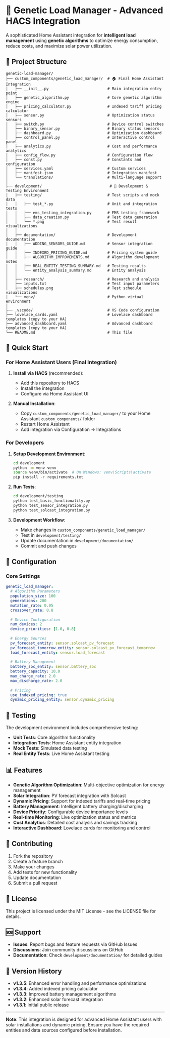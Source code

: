 # 🧬 **Genetic Load Manager - Advanced HACS Integration**

A sophisticated Home Assistant integration for **intelligent load management** using **genetic algorithms** to optimize energy consumption, reduce costs, and maximize solar power utilization.

## 📁 Project Structure

```
genetic-load-manager/
├── custom_components/genetic_load_manager/  # 🏠 Final Home Assistant Integration
│   ├── __init__.py                          # Main integration entry point
│   ├── genetic_algorithm.py                 # Core genetic algorithm engine
│   ├── pricing_calculator.py                # Indexed tariff pricing calculator
│   ├── sensor.py                            # Optimization status sensors
│   ├── switch.py                            # Device control switches
│   ├── binary_sensor.py                     # Binary status sensors
│   ├── dashboard.py                         # Optimization dashboard
│   ├── control_panel.py                     # Interactive control panel
│   ├── analytics.py                         # Cost and performance analytics
│   ├── config_flow.py                       # Configuration flow
│   ├── const.py                             # Constants and configuration
│   ├── services.yaml                        # Custom services
│   ├── manifest.json                        # Integration manifest
│   └── translations/                        # Multi-language support
│
├── development/                              # 🔬 Development & Testing Environment
│   ├── testing/                             # Test scripts and mock data
│   │   ├── test_*.py                        # Unit and integration tests
│   │   ├── ems_testing_integration.py       # EMS testing framework
│   │   ├── data_creation.py                 # Test data generation
│   │   └── *.png                            # Test result visualizations
│   │
│   ├── documentation/                       # Development documentation
│   │   ├── ADDING_SENSORS_GUIDE.md          # Sensor integration guide
│   │   ├── INDEXED_PRICING_GUIDE.md         # Pricing system guide
│   │   ├── ALGORITHM_IMPROVEMENTS.md        # Algorithm development notes
│   │   ├── REAL_ENTITY_TESTING_SUMMARY.md   # Testing results
│   │   └── entity_analysis_summary.md       # Entity analysis
│   │
│   ├── research/                            # Research and analysis
│   ├── inputs.txt                           # Test input parameters
│   ├── schedules.png                        # Test schedule visualizations
│   └── venv/                                # Python virtual environment
│
├── .vscode/                                 # VS Code configuration
├── lovelace_cards.yaml                      # Lovelace dashboard templates (copy to your HA)
├── advanced_dashboard.yaml                  # Advanced dashboard templates (copy to your HA)
└── README.md                                # This file
```

## 🚀 Quick Start

### For Home Assistant Users (Final Integration)

1. **Install via HACS** (recommended):
   - Add this repository to HACS
   - Install the integration
   - Configure via Home Assistant UI

2. **Manual Installation**:
   - Copy `custom_components/genetic_load_manager/` to your Home Assistant `custom_components/` folder
   - Restart Home Assistant
   - Add integration via Configuration → Integrations

### For Developers

1. **Setup Development Environment**:
   ```bash
   cd development
   python -m venv venv
   source venv/bin/activate  # On Windows: venv\Scripts\activate
   pip install -r requirements.txt
   ```

2. **Run Tests**:
   ```bash
   cd development/testing
   python test_basic_functionality.py
   python test_sensor_integration.py
   python test_solcast_integration.py
   ```

3. **Development Workflow**:
   - Make changes in `custom_components/genetic_load_manager/`
   - Test in `development/testing/`
   - Update documentation in `development/documentation/`
   - Commit and push changes

## 🔧 Configuration

### Core Settings

```yaml
genetic_load_manager:
  # Algorithm Parameters
  population_size: 100
  generations: 200
  mutation_rate: 0.05
  crossover_rate: 0.8
  
  # Device Configuration
  num_devices: 2
  device_priorities: [1.0, 0.8]
  
  # Energy Sources
  pv_forecast_entity: sensor.solcast_pv_forecast
  pv_forecast_tomorrow_entity: sensor.solcast_pv_forecast_tomorrow
  load_forecast_entity: sensor.load_forecast
  
  # Battery Management
  battery_soc_entity: sensor.battery_soc
  battery_capacity: 10.0
  max_charge_rate: 2.0
  max_discharge_rate: 2.0
  
  # Pricing
  use_indexed_pricing: true
  dynamic_pricing_entity: sensor.dynamic_pricing
```

## 🧪 Testing

The development environment includes comprehensive testing:

- **Unit Tests**: Core algorithm functionality
- **Integration Tests**: Home Assistant entity integration
- **Mock Tests**: Simulated data testing
- **Real Entity Tests**: Live Home Assistant testing

## 📊 Features

- **Genetic Algorithm Optimization**: Multi-objective optimization for energy management
- **Solar Integration**: PV forecast integration with Solcast
- **Dynamic Pricing**: Support for indexed tariffs and real-time pricing
- **Battery Management**: Intelligent battery charging/discharging
- **Device Priority**: Configurable device importance levels
- **Real-time Monitoring**: Live optimization status and metrics
- **Cost Analytics**: Detailed cost analysis and savings tracking
- **Interactive Dashboard**: Lovelace cards for monitoring and control

## 🤝 Contributing

1. Fork the repository
2. Create a feature branch
3. Make your changes
4. Add tests for new functionality
5. Update documentation
6. Submit a pull request

## 📝 License

This project is licensed under the MIT License - see the LICENSE file for details.

## 🆘 Support

- **Issues**: Report bugs and feature requests via GitHub Issues
- **Discussions**: Join community discussions on GitHub
- **Documentation**: Check `development/documentation/` for detailed guides

## 🔄 Version History

- **v1.3.5**: Enhanced error handling and performance optimizations
- **v1.3.4**: Added indexed pricing calculator
- **v1.3.3**: Improved battery management algorithms
- **v1.3.2**: Enhanced solar forecast integration
- **v1.3.1**: Initial public release

---

**Note**: This integration is designed for advanced Home Assistant users with solar installations and dynamic pricing. Ensure you have the required entities and data sources configured before installation.
